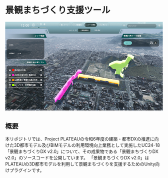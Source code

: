 # 景観まちづくり支援ツール

![可視化画面](./resources/LandscapePlanningAreaImages/PlanAreaMain.png)

## 概要

本リポジトリでは、Project PLATEAUの令和6年度の建築・都市DXの推進に向けた3D都市モデル及びBIMモデルの利用環境向上業務として実施したUC24-18「景観まちづくりDX v2.0」について、その成果物である「景観まちづくりDX v2.0」のソースコードを公開しています。
「景観まちづくりDX v2.0」はPLATEAUの3D都市モデルを利用して景観まちづくりを支援するためのUnity向けプラグインです。


